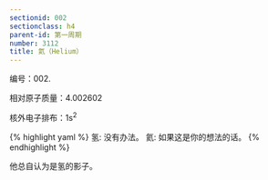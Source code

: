 ```yaml
---
sectionid: 002
sectionclass: h4
parent-id: 第一周期
number: 3112
title: 氦（Helium）
---
```

编号：002.

相对原子质量：4.002602

核外电子排布：1s<sup>2</sup>

{% highlight yaml %}
氢: 没有办法。
氦: 如果这是你的想法的话。
{% endhighlight %}

他总自认为是氢的影子。
